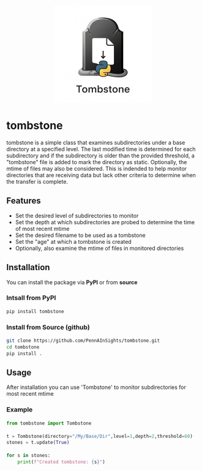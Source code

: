 <p align="center"><img src="docs/tombstone_logo.png" alt="PMBB Brick" width="256" /></p>

# tombstone

tombstone is a simple class that examines subdirectories under a base directory at a specified level. The last modified time is determined for each subdirectory and if the subdirectory is older than the provided threshold, a "tombstone" file is added to mark the directory as static. Optionally, the mtime of files may also be considered. This is indended to help monitor directories that are receiving data but lack other criteria to determine when the transfer is complete.

## Features

- Set the desired level of subdirectories to monitor
- Set the depth at which subdirectories are probed to determine the time of most recent mtime
- Set the desired filename to be used as a tombstone
- Set the "age" at which a tombstone is created
- Optionally, also examine the mtime of files in monitored directories

## Installation

You can install the package via **PyPI** or from **source**

### Intsall from PyPI

```bash
pip install tombstone
```

### Install from Source (github)

```bash
git clone https://github.com/PennAInSights/tombstone.git
cd tombstone
pip install .
```


## Usage 
After installation you can use 'Tombstone' to monitor subdirectories for most recent mtime

### Example

```python
from tombstone import Tombstone

t = Tombstone(directory="/My/Base/Dir",level=1,depth=2,threshold=60)
stones = t.update(True)

for s in stones:
    print(f"Created tombstone: {s}")
```
